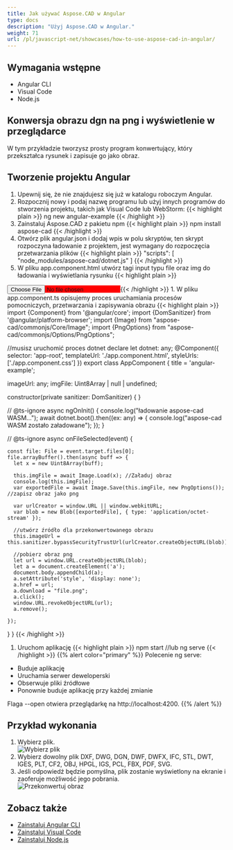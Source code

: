 ```yaml
---
title: Jak używać Aspose.CAD w Angular
type: docs
description: "Użyj Aspose.CAD w Angular."
weight: 71
url: /pl/javascript-net/showcases/how-to-use-aspose-cad-in-angular/
---
```


## Wymagania wstępne
- Angular CLI
- Visual Code
- Node.js

## Konwersja obrazu dgn na png i wyświetlenie w przeglądarce

W tym przykładzie tworzysz prosty program konwertujący, który przekształca rysunek i zapisuje go jako obraz.

## Tworzenie projektu Angular

1. Upewnij się, że nie znajdujesz się już w katalogu roboczym Angular.
1. Rozpocznij nowy i podaj nazwę programu lub użyj innych programów do stworzenia projektu, takich jak Visual Code lub WebStorm:
{{< highlight plain >}}
ng new angular-example
{{< /highlight >}}
1. Zainstaluj Aspose.CAD z pakietu npm
{{< highlight plain >}}
npm install aspose-cad
{{< /highlight >}}
1. Otwórz plik angular.json i dodaj wpis w polu skryptów, ten skrypt rozpoczyna ładowanie z projektem, jest wymagany do rozpoczęcia przetwarzania plików
{{< highlight plain >}}
"scripts": [
  "node_modules/aspose-cad/dotnet.js"
]
{{< /highlight >}}
1. W pliku app.component.html utwórz tagi input typu file oraz img do ładowania i wyświetlania rysunku
{{< highlight plain >}}
<span style="background-color: red">
    <input type="file" class="file-upload" (change)="onFileSelected($event)" />
    <img alt="" id="image" [src]="imageUrl" />
</span>
{{< /highlight >}}
1. W pliku app.component.ts opisujemy proces uruchamiania procesów pomocniczych, przetwarzania i zapisywania obrazu
{{< highlight plain >}}
import {Component} from '@angular/core';
import {DomSanitizer} from '@angular/platform-browser';
import {Image} from "aspose-cad/commonjs/Core/Image";
import {PngOptions} from "aspose-cad/commonjs/Options/PngOptions";

//musisz uruchomić proces dotnet
declare let dotnet: any;
@Component({
  selector: 'app-root',
  templateUrl: './app.component.html',
  styleUrls: ['./app.component.css']
})
export class AppComponent {
  title = 'angular-example';

  imageUrl: any;
  imgFile: Uint8Array | null | undefined;

  constructor(private sanitizer: DomSanitizer) {
  }

  // @ts-ignore
  async ngOnInit() {
    console.log("ładowanie aspose-cad WASM...");
    await dotnet.boot().then((ex: any) => {
      console.log("aspose-cad WASM zostało załadowane");
    });
  }

  // @ts-ignore
  async onFileSelected(event) {

    const file: File = event.target.files[0];
    file.arrayBuffer().then(async buff => {
      let x = new Uint8Array(buff);
      
      this.imgFile = await Image.Load(x); //Załaduj obraz
      console.log(this.imgFile);
      var exportedFile = await Image.Save(this.imgFile, new PngOptions()); //zapisz obraz jako png

      var urlCreator = window.URL || window.webkitURL;
      var blob = new Blob([exportedFile], { type: 'application/octet-stream' });
      
      //utwórz źródło dla przekonwertowanego obrazu
      this.imageUrl = this.sanitizer.bypassSecurityTrustUrl(urlCreator.createObjectURL(blob));

      //pobierz obraz png
      let url = window.URL.createObjectURL(blob);
      let a = document.createElement('a');
      document.body.appendChild(a);
      a.setAttribute('style', 'display: none');
      a.href = url;
      a.download = "file.png";
      a.click();
      window.URL.revokeObjectURL(url);
      a.remove();

    });
  }
}
{{< /highlight >}}
1. Uruchom aplikację
{{< highlight plain >}}
npm start
//lub
ng serve
{{< /highlight >}}
{{% alert color="primary" %}} 
Polecenie ng serve:

- Buduje aplikację
- Uruchamia serwer deweloperski
- Obserwuje pliki źródłowe
- Ponownie buduje aplikację przy każdej zmianie

Flaga --open otwiera przeglądarkę na http://localhost:4200.
{{% /alert %}}

## Przykład wykonania

1. Wybierz plik.<br>
![Wybierz plik](/_assets/javascript-net/angular/choose-file.png)<br>
1. Wybierz dowolny plik DXF, DWG, DGN, DWF, DWFX, IFC, STL, DWT, IGES, PLT, CF2, OBJ, HPGL, IGS, PCL, FBX, PDF, SVG.
1. Jeśli odpowiedź będzie pomyślna, plik zostanie wyświetlony na ekranie i zaoferuje możliwość jego pobrania.<br>
![Przekonwertuj obraz](/_assets/javascript-net/angular/convert-image.png)<br>

## Zobacz także

- [Zainstaluj Angular CLI](https://angular.io/guide/setup-local/)
- [Zainstaluj Visual Code](https://code.visualstudio.com/)
- [Zainstaluj Node.js](https://nodejs.org/en/)
